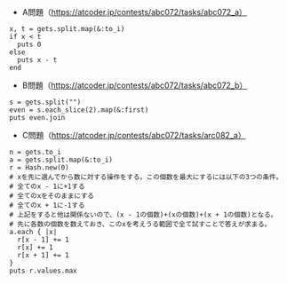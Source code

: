 - A問題（https://atcoder.jp/contests/abc072/tasks/abc072_a）
```
x, t = gets.split.map(&:to_i)
if x < t
  puts 0
else
  puts x - t
end
```

- B問題（https://atcoder.jp/contests/abc072/tasks/abc072_b）
```
s = gets.split("")
even = s.each_slice(2).map(&:first)
puts even.join
```

- C問題（https://atcoder.jp/contests/abc072/tasks/arc082_a）
```
n = gets.to_i
a = gets.split.map(&:to_i)
r = Hash.new(0)
# xを先に選んでから数に対する操作をする。この個数を最大にするには以下の3つの条件。
# 全てのx - 1に+1する
# 全てのxをそのままにする
# 全てのx + 1に-1する
# 上記をすると他は関係ないので、(x - 1の個数)+(xの個数)+(x + 1の個数)となる。
# 先に各数の個数を数えておき、このxを考えうる範囲で全て試すことで答えが求まる。
a.each { |x|
  r[x - 1] += 1
  r[x] += 1
  r[x + 1] += 1
}
puts r.values.max
```
